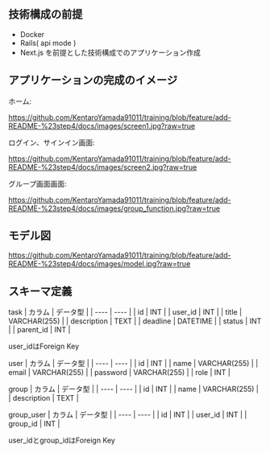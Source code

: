 ## 技術構成の前提
- Docker
- Rails( api mode )
- Next.js
を前提とした技術構成でのアプリケーション作成

## アプリケーションの完成のイメージ
ホーム:

https://github.com/KentaroYamada91011/training/blob/feature/add-README-%23step4/docs/images/screen1.jpg?raw=true

ログイン、サインイン画面:

https://github.com/KentaroYamada91011/training/blob/feature/add-README-%23step4/docs/images/screen2.jpg?raw=true

グループ画面画面:

https://github.com/KentaroYamada91011/training/blob/feature/add-README-%23step4/docs/images/group_function.jpg?raw=true


## モデル図
https://github.com/KentaroYamada91011/training/blob/feature/add-README-%23step4/docs/images/model.jpg?raw=true


## スキーマ定義
task
|  カラム  |  データ型  |
| ---- | ---- |
|  id  |  INT  |
|  user_id  |  INT  |
|  title  |  VARCHAR(255)  |
|  description  |  TEXT  |
|  deadline  |  DATETIME  |
|  status  |  INT  |
|  parent_id  |  INT  |

user_idはForeign Key

user
|  カラム  |  データ型  |
| ---- | ---- |
|  id  |  INT  |
|  name  |  VARCHAR(255)  |
|  email  |  VARCHAR(255)  |
|  password  |  VARCHAR(255)  |
|  role  |  INT  |

group
|  カラム  |  データ型  |
| ---- | ---- |
|  id  |  INT  |
|  name  |  VARCHAR(255)  |
|  description  |  TEXT  |

group_user
|  カラム  |  データ型  |
| ---- | ---- |
|  id  |  INT  |
|  user_id  |  INT  |
|  group_id  |  INT  |

user_idとgroup_idはForeign Key
